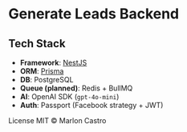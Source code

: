 
# Generate Leads Backend

## Tech Stack

- **Framework**: [NestJS](https://nestjs.com/)
- **ORM**: [Prisma](https://www.prisma.io/)
- **DB**: PostgreSQL
- **Queue (planned)**: Redis + BullMQ
- **AI**: OpenAI SDK (`gpt-4o-mini`)
- **Auth**: Passport (Facebook strategy + JWT)

License
MIT © Marlon Castro

